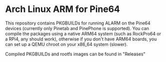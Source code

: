 # Arch Linux ARM for Pine64

This repository contains PKGBUILDs for running ALARM on the Pine64 devices (currently only Pinetab and PinePhone is supported).
You can compile the packages using a native ARM64 system (such as RockPro64 or a RPi4, any should work), otherwise if you don't have ARM64 boards, you can set up a QEMU chroot on your x86_64 system (slower).

Compiled PKGBUILDs and rootfs images can be found in "Releases"
